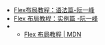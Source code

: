 - [Flex布局教程：语法篇-阮一峰](http://www.ruanyifeng.com/blog/2015/07/flex-grammar.html)
- [Flex 布局教程：实例篇 -阮一峰](http://www.ruanyifeng.com/blog/2015/07/flex-examples.html)
- - [Flex 布局教程 | MDN](https://developer.mozilla.org/zh-CN/docs/Web/CSS/CSS_Flexible_Box_Layout/Basic_Concepts_of_Flexbox)